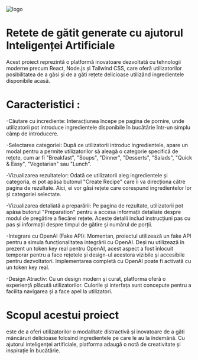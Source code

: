 ![logo](https://github.com/hebristeandaniela/youChef/assets/124103696/f0d28613-12b5-4b0e-b2f2-3eaf814bf750)

# Retete de gătit generate cu ajutorul Inteligenței Artificiale

Acest proiect reprezintă o platformă inovatoare dezvoltată cu tehnologii moderne precum React, Node.js și Tailwind CSS, care oferă utilizatorilor posibilitatea de a găsi și de a găti rețete delicioase utilizând ingredientele disponibile acasă.

# Caracteristici :

-Căutare cu incrediente: Interacțiunea începe pe pagina de pornire, unde utilizatorii pot introduce ingredientele disponibile în bucătărie într-un simplu câmp de introducere. 

-Selectarea categoriei: După ce utilizatorii introduc ingredientele, apare un modal pentru a permite utilizatorilor să aleagă o categorie specifică de rețete, cum ar fi "Breakfast", "Soups", "Dinner", "Desserts", "Salads", "Quick & Easy", "Vegetarian" sau "Lunch".

-Vizualizarea rezultatelor: Odată ce utilizatorii aleg ingredientele și categoria, ei pot apăsa butonul "Create Recipe" care îi va direcționa către pagina de rezultate. Aici, ei vor găsi rețete care corespund ingredientelor lor și categoriei selectate.

-Vizualizarea detaliată a preparării: Pe pagina de rezultate, utilizatorii pot apăsa butonul "Preparation" pentru a accesa informații detaliate despre modul de pregătire a fiecărei rețete. Aceste detalii includ instrucțiuni pas cu pas și informații despre timpul de gătire și numărul de porții.

-Integrare cu OpenAI (Fake API): Momentan, proiectul utilizează un fake API pentru a simula funcționalitatea integrării cu OpenAI. Deși nu utilizează în prezent un token key real pentru OpenAI, acest aspect a fost înlocuit temporar pentru a face rețetele și design-ul acestora vizibile și accesibile pentru dezvoltatori. Implementarea completă cu OpenAI poate fi activată cu un token key real.

-Design Atractiv: Cu un design modern și curat, platforma oferă o experiență plăcută utilizatorilor. Culorile și interfața sunt concepute pentru a facilita navigarea și a face apel la utilizatori.

# Scopul acestui proiect
este de a oferi utilizatorilor o modalitate distractivă și inovatoare de a găti mâncăruri delicioase folosind ingredientele pe care le au la îndemână. Cu ajutorul inteligenței artificiale, platforma adaugă o notă de creativitate și inspirație în bucătărie.
